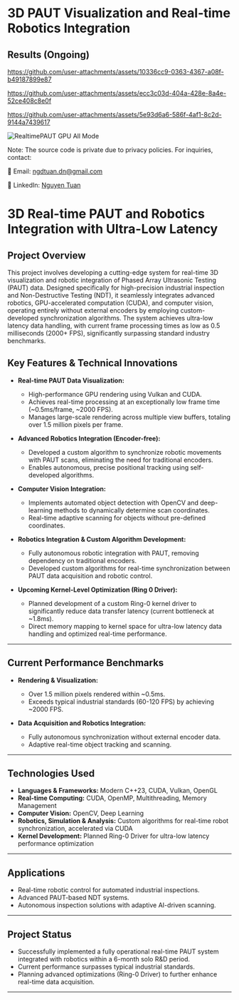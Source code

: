 # 3D PAUT Visualization and Real-time Robotics Integration


## Results (Ongoing)

https://github.com/user-attachments/assets/10336cc9-0363-4367-a08f-b49187899e87

https://github.com/user-attachments/assets/ecc3c03d-404a-428e-8a4e-52ce408c8e0f

https://github.com/user-attachments/assets/5e93d6a6-586f-4af1-8c2d-9144a7439617

![RealtimePAUT GPU All Mode](https://github.com/user-attachments/assets/ef7d6936-ffc7-44f1-a2c9-dd81e2192ca0)
   
Note: The source code is private due to privacy policies. For inquiries, contact:

📧 Email: ngdtuan.dn@gmail.com

🔗 LinkedIn: [Nguyen Tuan](https://www.linkedin.com/in/nguyen-tuan-a2a589128/)
# 3D Real-time PAUT and Robotics Integration with Ultra-Low Latency

## Project Overview
This project involves developing a cutting-edge system for real-time 3D visualization and robotic integration of Phased Array Ultrasonic Testing (PAUT) data. Designed specifically for high-precision industrial inspection and Non-Destructive Testing (NDT), it seamlessly integrates advanced robotics, GPU-accelerated computation (CUDA), and computer vision, operating entirely without external encoders by employing custom-developed synchronization algorithms. The system achieves ultra-low latency data handling, with current frame processing times as low as 0.5 milliseconds (2000+ FPS), significantly surpassing standard industry benchmarks.

## Key Features & Technical Innovations

- **Real-time PAUT Data Visualization:**
  - High-performance GPU rendering using Vulkan and CUDA.
  - Achieves real-time processing at an exceptionally low frame time (~0.5ms/frame, ~2000 FPS).
  - Manages large-scale rendering across multiple view buffers, totaling over 1.5 million pixels per frame.

- **Advanced Robotics Integration (Encoder-free):**
  - Developed a custom algorithm to synchronize robotic movements with PAUT scans, eliminating the need for traditional encoders.
  - Enables autonomous, precise positional tracking using self-developed algorithms.

- **Computer Vision Integration:**
  - Implements automated object detection with OpenCV and deep-learning methods to dynamically determine scan coordinates.
  - Real-time adaptive scanning for objects without pre-defined coordinates.

- **Robotics Integration & Custom Algorithm Development:**
  - Fully autonomous robotic integration with PAUT, removing dependency on traditional encoders.
  - Developed custom algorithms for real-time synchronization between PAUT data acquisition and robotic control.

- **Upcoming Kernel-Level Optimization (Ring 0 Driver):**
  - Planned development of a custom Ring-0 kernel driver to significantly reduce data transfer latency (current bottleneck at ~1.8ms).
  - Direct memory mapping to kernel space for ultra-low latency data handling and optimized real-time performance.

---

## Current Performance Benchmarks
- **Rendering & Visualization:**
  - Over 1.5 million pixels rendered within ~0.5ms.
  - Exceeds typical industrial standards (60-120 FPS) by achieving ~2000 FPS.

- **Data Acquisition and Robotics Integration:**
  - Fully autonomous synchronization without external encoder data.
  - Adaptive real-time object tracking and scanning.

---

## Technologies Used
- **Languages & Frameworks:** Modern C++23, CUDA, Vulkan, OpenGL
- **Real-time Computing:** CUDA, OpenMP, Multithreading, Memory Management
- **Computer Vision:** OpenCV, Deep Learning
- **Robotics, Simulation & Analysis:** Custom algorithms for real-time robot synchronization, accelerated via CUDA
- **Kernel Development:** Planned Ring-0 Driver for ultra-low latency performance optimization

---

## Applications
- Real-time robotic control for automated industrial inspections.
- Advanced PAUT-based NDT systems.
- Autonomous inspection solutions with adaptive AI-driven scanning.

---

## Project Status
- Successfully implemented a fully operational real-time PAUT system integrated with robotics within a 6-month solo R&D period.
- Current performance surpasses typical industrial standards.
- Planning advanced optimizations (Ring-0 Driver) to further enhance real-time data acquisition.

---
